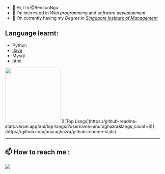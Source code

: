 - 👋 Hi, I’m @BensonNgu
- 👀 I’m interested in <em>Web programming</em> and <em>software deveplopment</em>
- 🌱 I’m currently having my <em>Degree in <a href="https://www.sim.edu.sg/">Singapore Institute of Management</a></em>

## Language learnt:
- Python
- [Java](https://github.com/BensonNgu/java)
- Mysql
- [html](https://github.com/BensonNgu/HTML-notes)
<div>
  <img height="180em" src="https://github-readme-stats.vercel.app/api/top-langs/?username=bensonngu&layout=compact&langs_count=8&theme=dracula"/>
  [![Top Langs](https://github-readme-stats.vercel.app/api/top-langs/?username=anuraghazra&langs_count=8)](https://github.com/anuraghazra/github-readme-stats)
</div>

---

## 📫 How to reach me :
[![](https://github.com/gauravghongde/social-icons/blob/master/SVG/Color/LinkedIN.svg)](https://www.linkedin.com/in/benson-ngu-aa070a1aa?lipi=urn%3Ali%3Apage%3Ad_flagship3_profile_view_base_contact_details%3Bl8X0AnWQQ56Lk5EIJVc0mA%3D%3D)


